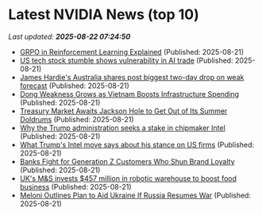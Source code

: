 # Latest NVIDIA News (top 10)
_Last updated: **2025-08-22 07:24:50**_

- [GRPO in Reinforcement Learning Explained](https://www.digitalocean.com/community/conceptual-articles/group-relative-policy-optimization-reinforcement-learning) (Published: 2025-08-21)
- [US tech stock stumble shows vulnerability in AI trade](https://www.rte.ie/news/business/2025/0821/1529435-us-tech-shares-falling/) (Published: 2025-08-21)
- [James Hardie's Australia shares post biggest two-day drop on weak forecast](https://biztoc.com/x/9a3580153cddde6c) (Published: 2025-08-21)
- [Dong Weakness Grows as Vietnam Boosts Infrastructure Spending](https://biztoc.com/x/050e490b7c21a14c) (Published: 2025-08-21)
- [Treasury Market Awaits Jackson Hole to Get Out of Its Summer Doldrums](https://biztoc.com/x/823d7ea86a7fb406) (Published: 2025-08-21)
- [Why the Trump administration seeks a stake in chipmaker Intel](https://www.dw.com/en/why-us-government-seeks-stake-in-chipmaker-intel/a-73701338) (Published: 2025-08-21)
- [What Trump's Intel move says about his stance on US firms](https://www.dw.com/en/what-trumps-intel-move-says-about-his-stance-on-us-firms/a-73701338) (Published: 2025-08-21)
- [Banks Fight for Generation Z Customers Who Shun Brand Loyalty](https://biztoc.com/x/6761853caeb76ebd) (Published: 2025-08-21)
- [UK's M&S invests $457 million in robotic warehouse to boost food business](https://biztoc.com/x/67eaa7c5593031ba) (Published: 2025-08-21)
- [Meloni Outlines Plan to Aid Ukraine If Russia Resumes War](https://biztoc.com/x/35b31c7f61c6eb11) (Published: 2025-08-21)
